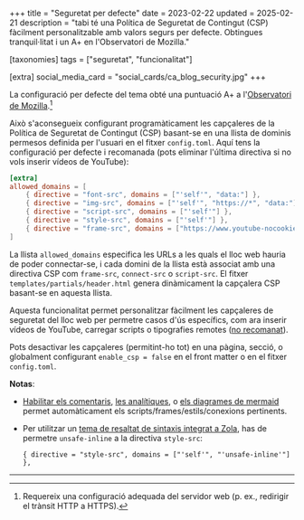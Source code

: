 +++
title = "Seguretat per defecte"
date = 2023-02-22
updated = 2025-02-21
description = "tabi té una Política de Seguretat de Contingut (CSP) fàcilment personalitzable amb valors segurs per defecte. Obtingues tranquil·litat i un A+ en l'Observatori de Mozilla."

[taxonomies]
tags = ["seguretat", "funcionalitat"]

[extra]
social_media_card = "social_cards/ca_blog_security.jpg"
+++

La configuració per defecte del tema obté una puntuació A+ a l'[Observatori de Mozilla](https://observatory.mozilla.org).[^1]

Això s'aconsegueix configurant programàticament les capçaleres de la Política de Seguretat de Contingut (CSP) basant-se en una llista de dominis permesos definida per l'usuari en el fitxer `config.toml`. Aquí tens la configuració per defecte i recomanada (pots eliminar l'última directiva si no vols inserir vídeos de YouTube):

```toml
[extra]
allowed_domains = [
    { directive = "font-src", domains = ["'self'", "data:"] },
    { directive = "img-src", domains = ["'self'", "https://*", "data:"] },
    { directive = "script-src", domains = ["'self'"] },
    { directive = "style-src", domains = ["'self'"] },
    { directive = "frame-src", domains = ["https://www.youtube-nocookie.com"] },
]
```

La llista `allowed_domains` especifica les URLs a les quals el lloc web hauria de poder connectar-se, i cada domini de la llista està associat amb una directiva CSP com `frame-src`, `connect-src` o `script-src`. El fitxer `templates/partials/header.html` genera dinàmicament la capçalera CSP basant-se en aquesta llista.

Aquesta funcionalitat permet personalitzar fàcilment les capçaleres de seguretat del lloc web per permetre casos d'ús específics, com ara inserir vídeos de YouTube, carregar scripts o tipografies remotes ([no recomanat](https://www.albertovarela.net/blog/2022/11/stop-using-google-fonts/)).

Pots desactivar les capçaleres (permitint-ho tot) en una pàgina, secció, o globalment configurant `enable_csp = false` en el front matter o en el fitxer `config.toml`.

**Notas**:

- [Habilitar els comentaris](@/blog/comments/index.ca.md), [les analítiques](@/blog/mastering-tabi-settings/index.ca.md#analisi-web), o [els diagrames de mermaid](@/blog/shortcodes/index.ca.md#diagrames-de-mermaid) permet automàticament els scripts/frames/estils/conexions pertinents.
- Per utilitzar un [tema de resaltat de sintaxis integrat a Zola](https://www.getzola.org/documentation/getting-started/configuration/#syntax-highlighting), has de permetre `unsafe-inline` a la directiva `style-src`:

    ```
    { directive = "style-src", domains = ["'self'", "'unsafe-inline'"] },
    ```

---

[^1]: Requereix una configuració adequada del servidor web (p. ex., redirigir el trànsit HTTP a HTTPS).
